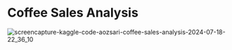 # Coffee Sales Analysis

![screencapture-kaggle-code-aozsari-coffee-sales-analysis-2024-07-18-22_36_10](https://github.com/user-attachments/assets/132224d4-6aa0-4233-abb5-5a140c2acc9f)
